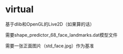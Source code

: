 # virtual

基于dlib和OpenGL的Live2D（如果算的话）


需要shape_predictor_68_face_landmarks.dat模型文件


需要一张正面图片（std_face.jpg）作为基准